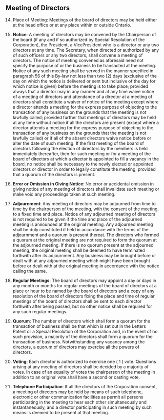 ## Meeting of Directors

14. Place of Meeting: Meetings of the board of directors may be held either at the head office or at any place within or outside Ontario.

15. **Notice**: A meeting of directors may be convened by the Chairperson of the board (if any and if so authorized by Special Resolution of the Corporation), the President, a VicePresident who is a director or any two directors at any time. The Secretary, when directed or authorized by any of such officers or any two directors, shall convene a meeting of directors.
The notice of meeting convened as aforesaid need not specify the purpose of or the business to be transacted at the meeting. Notice of any such meeting shall be served in the manner specified in paragraph 56 of this By-law not less than two (2) days (exclusive of the day on which the notice is delivered or sent but inclusive of the day for which notice is given) before the meeting is to take place; provided always that a director may in any manner and at any time waive notice of a meeting of directors and attendance of a director at a meeting of directors shall constitute a waiver of notice of the meeting except where a director attends a meeting for the express purpose of objecting to the transaction of any business on the grounds that the meeting is not lawfully called; provided further that meetings of directors may be held at any time without notice if all the directors are present (except where a director attends a meeting for the express purpose of objecting to the transaction of any business on the grounds that the meeting is not lawfully called) or if all of the absent directors waive notice before or alter the date of such meeting.
If the first meeting of the board of directors following the election of directors by the members is held immediately thereafter, then for such meeting or for a meeting of the board of directors at which a director is appointed to fill a vacancy in the board, no notice shall be necessary to the newly elected or appointed directors or director in order to legally constitute the meeting, provided that a quorum of the directors is present.

16. **Error or Omission in Giving Notice**: No error or accidental omission in giving notice of any meeting of directors shall invalidate such meeting or make void any proceedings taken at such meeting.

17. **Adjournment**: Any meeting of directors may be adjourned from time to time by the chairperson of the meeting, with the consent of the meeting, to a fixed time and place. Notice of any adjourned meeting of directors is not required to be given if the time and place of the adjourned meeting is announced at the original meeting. Any adjourned meeting shall be duly constituted if held in accordance with the terms of the adjournment and a quorum is present thereat. The directors who formed a quorum at the original meeting are not required to form the quorum at the adjourned meeting. If there is no quorum present at the adjourned meeting, the original meeting shall be deemed to have terminated forthwith after its adjournment. Any business may be brought before or dealt with at any adjourned meeting which might have been brought before or dealt with at the original meeting in accordance with the notice calling the same.

18. **Regular Meetings**: The board of directors may appoint a day or days in any month or months for regular meetings of the board of directors at a place or hour to be named by the board of directors and a copy of any resolution of the board of directors fixing the place and time of regular meetings of the board of directors shall be sent to each director forthwith after being passed, but no other notice shall be required for any such regular meetings.

9. **Quorum**: The number of directors which shall form a quorum for the transaction of business shall be that which is set out in the Letters Patent or a Special Resolution of the Corporation and, in the event of no such provision, a majority of the directors shall form a quorum for the transaction of business. Notwithstanding any vacancy among the directors, a quorum of directors may exercise all the powers of directors.

20. **Voting**: Each director is authorized to exercise one ( 1 ) vote. Questions arising at any meeting of directors shall be decided by a majority of votes. In case of an equality of votes the chairperson of the meeting in addition to an original vote shall have a second or casting vote.
 
 21. **Telephone Participation**: If all the directors of the Corporation consent, a meeting of directors may be held by means of such telephone, electronic or other communication facilities as permit all persons participating in the meeting to hear each other simultaneously and instantaneously, and a director participating in such meeting by such means is deemed to be present at that meeting.